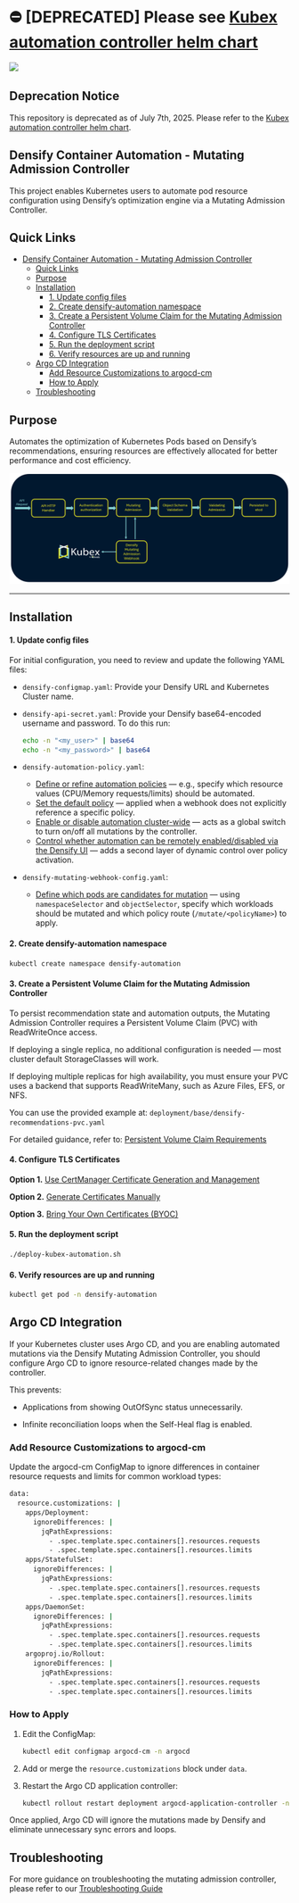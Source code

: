 # :no_entry: [DEPRECATED] Please see [Kubex automation controller helm chart](https://github.com/densify-dev/helm-charts/tree/master/charts/kubex-automation-controller)

<picture>
    <source media="(prefers-color-scheme: dark)" srcset="https://www.densify.com/wp-content/uploads/kubex-by-densify-logo-reverse.png">
    <source media="(prefers-color-scheme: light)" srcset="https://www.densify.com/wp-content/uploads/kubex-by-densify-logo.png">
    <img src="https://www.densify.com/wp-content/uploads/kubex-by-densify-logo.png" width="300">
</picture>

## Deprecation Notice

This repository is deprecated as of July 7th, 2025. Please refer to the [Kubex automation controller helm chart](https://github.com/densify-dev/helm-charts/tree/master/charts/kubex-automation-controller).

## Densify Container Automation - Mutating Admission Controller

This project enables Kubernetes users to automate pod resource configuration using Densify’s optimization engine via a Mutating Admission Controller.

## Quick Links

- [Densify Container Automation - Mutating Admission Controller](#densify-container-automation---mutating-admission-controller)
  - [Quick Links](#quick-links)
  - [Purpose](#purpose)
  - [Installation](#installation)
      - [1. Update config files](#1-update-config-files)
      - [2. Create densify-automation namespace](#2-create-densify-automation-namespace)
      - [3. Create a Persistent Volume Claim for the Mutating Admission Controller](#3-create-a-persistent-volume-claim-for-the-mutating-admission-controller)
      - [4. Configure TLS Certificates](#4-configure-tls-certificates)
      - [5. Run the deployment script](#5-run-the-deployment-script)
      - [6. Verify resources are up and running](#6-verify-resources-are-up-and-running)
  - [Argo CD Integration](#argo-cd-integration)
    - [Add Resource Customizations to argocd-cm](#add-resource-customizations-to-argocd-cm)
    - [How to Apply](#how-to-apply)
  - [Troubleshooting](#troubleshooting)

## Purpose

Automates the optimization of Kubernetes Pods based on Densify’s recommendations, ensuring resources are effectively allocated for better performance and cost efficiency.

  
![Alt Text](./documentation/Densify%20Mutating%20Admission%20Controller.png)


---


## Installation

#### 1. Update config files

For initial configuration, you need to review and update the following YAML files:

-  `densify-configmap.yaml`: Provide your Densify URL and Kubernetes Cluster name.

-  `densify-api-secret.yaml`: Provide your Densify base64-encoded username and password. To do this run: 
   ```bash
   echo -n "<my_user>" | base64
   echo -n "<my_password>" | base64
   ```

- `densify-automation-policy.yaml`:  
   - [Define or refine automation policies](./documentation/Multi-Policy-Support.md#supported-out-of-the-box-policies) — e.g., specify which resource values (CPU/Memory requests/limits) should be automated.  
   - [Set the default policy](./documentation/Multi-Policy-Support.md#default-policy-behavior) — applied when a webhook does not explicitly reference a specific policy.  
   - [Enable or disable automation cluster-wide](./documentation/Multi-Policy-Support.md#automationenabled) — acts as a global switch to turn on/off all mutations by the controller.  
   - [Control whether automation can be remotely enabled/disabled via the Densify UI](./documentation/Multi-Policy-Support.md#remoteenablement) — adds a second layer of dynamic control over policy activation.

- `densify-mutating-webhook-config.yaml`:  
   - [Define which pods are candidates for mutation](./documentation/Multi-Policy-Support.md#example-webhook-structure) — using `namespaceSelector` and `objectSelector`, specify which workloads should be mutated and which policy route (`/mutate/<policyName>`) to apply.
  

#### 2. Create densify-automation namespace

```bash
kubectl create namespace densify-automation
```

#### 3. Create a Persistent Volume Claim for the Mutating Admission Controller

To persist recommendation state and automation outputs, the Mutating Admission Controller requires a Persistent Volume Claim (PVC) with ReadWriteOnce access.

If deploying a single replica, no additional configuration is needed — most cluster default StorageClasses will work.

If deploying multiple replicas for high availability, you must ensure your PVC uses a backend that supports ReadWriteMany, such as Azure Files, EFS, or NFS.

You can use the provided example at: `deployment/base/densify-recommendations-pvc.yaml`


For detailed guidance, refer to: [Persistent Volume Claim Requirements](/documentation/PersistentVolumeClaim.md)


#### 4. Configure TLS Certificates

**Option 1.** [Use CertManager Certificate Generation and Management](/documentation/Certificates-CertManager.md)

**Option 2.** [Generate Certificates Manually](/documentation/Certificates-Manual.md)
  
**Option 3.** [Bring Your Own Certificates (BYOC)](/documentation/Certificates-BYOC.md)


#### 5. Run the deployment script

```bash
./deploy-kubex-automation.sh
```

#### 6. Verify resources are up and running

```bash
kubectl get pod -n densify-automation
```


## Argo CD Integration

If your Kubernetes cluster uses Argo CD, and you are enabling automated mutations via the Densify Mutating Admission Controller, you should configure Argo CD to ignore resource-related changes made by the controller.

This prevents:

- Applications from showing OutOfSync status unnecessarily.

- Infinite reconciliation loops when the Self-Heal flag is enabled.

### Add Resource Customizations to argocd-cm
Update the argocd-cm ConfigMap to ignore differences in container resource requests and limits for common workload types:

```bash
data:
  resource.customizations: |
    apps/Deployment:
      ignoreDifferences: |
        jqPathExpressions:
          - .spec.template.spec.containers[].resources.requests
          - .spec.template.spec.containers[].resources.limits
    apps/StatefulSet:
      ignoreDifferences: |
        jqPathExpressions:
          - .spec.template.spec.containers[].resources.requests
          - .spec.template.spec.containers[].resources.limits
    apps/DaemonSet:
      ignoreDifferences: |
        jqPathExpressions:
          - .spec.template.spec.containers[].resources.requests
          - .spec.template.spec.containers[].resources.limits
    argoproj.io/Rollout:
      ignoreDifferences: |
        jqPathExpressions:
          - .spec.template.spec.containers[].resources.requests
          - .spec.template.spec.containers[].resources.limits
```

### How to Apply
1. Edit the ConfigMap:

   ```bash
   kubectl edit configmap argocd-cm -n argocd
   ```

2. Add or merge the `resource.customizations` block under `data`.

3. Restart the Argo CD application controller:

   ```bash
   kubectl rollout restart deployment argocd-application-controller -n argocd
   ```
   
Once applied, Argo CD will ignore the mutations made by Densify and eliminate unnecessary sync errors and loops.

## Troubleshooting

For more guidance on troubleshooting the mutating admission controller, please refer to our [Troubleshooting Guide](/documentation/Troubleshooting.md)
